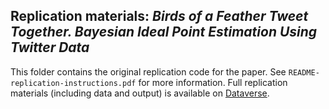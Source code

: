Replication materials: _Birds of a Feather Tweet Together. Bayesian Ideal Point Estimation Using Twitter Data_
--------------

This folder contains the original replication code for the paper. See `README-replication-instructions.pdf` for more information. Full replication materials (including data and output) is available on [Dataverse](https://dataverse.harvard.edu/dataset.xhtml?persistentId=doi:10.7910/DVN/26589).





